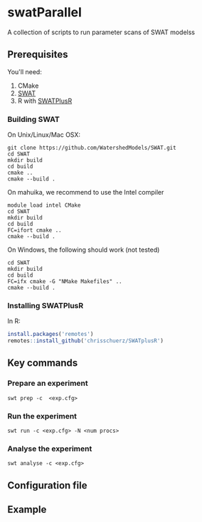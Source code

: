 # swatParallel
A collection of scripts to run parameter scans of SWAT modelss

## Prerequisites

You'll need:
 1. CMake
 1. [SWAT](https://github.com/WatershedModels/SWAT.git)
 2. R with [SWATPlusR](https://chrisschuerz.github.io/SWATplusR/articles/SWATplusR.html)


### Building SWAT 

On Unix/Linux/Mac OSX:
```
git clone https://github.com/WatershedModels/SWAT.git
cd SWAT
mkdir build
cd build
cmake ..
cmake --build . 
```

On mahuika, we recommend to use the Intel compiler
```
module load intel CMake
cd SWAT
mkdir build
cd build
FC=ifort cmake ..
cmake --build . 
```

On Windows, the following should work (not tested)
```
cd SWAT
mkdir build
cd build
FC=ifx cmake -G "NMake Makefiles" ..
cmake --build .
```

### Installing SWATPlusR

In R:
```R
install.packages('remotes')
remotes::install_github('chrisschuerz/SWATplusR')
```

## Key commands

### Prepare an experiment

```
swt prep -c  <exp.cfg>
```

### Run the experiment

```
swt run -c <exp.cfg> -N <num procs>
```

### Analyse the experiment
```
swt analyse -c <exp.cfg>
```

## Configuration file



## Example


